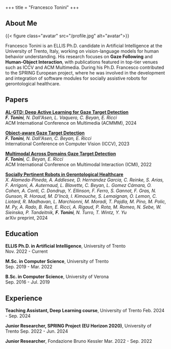 +++
title = "Francesco Tonini"
+++

## About Me
{{< figure class="avatar" src="/profile.jpg" alt="avatar">}}

Francesco Tonini is an ELLIS Ph.D. candidate in Artificial Intelligence at the University of Trento, Italy, working on vision-language models for human behavior understanding. His research focuses on **Gaze Following** and **Human-Object Interaction**, with publications featured in top-tier venues such as ICCV and ACM Multimedia. During his Ph.D. Francesco contributed to the SPRING European project, where he was involved in the development and integration of software modules for socially assistive robots for gerontological healthcare.

## Papers
[**AL-GTD: Deep Active Learning for Gaze Target Detection**](https://dl.acm.org/doi/10.1145/3664647.3680952)  
_**F. Tonini**, N. Dall'Asen, L. Vaquero, C. Beyan, E. Ricci_  
ACM International Conference on Multimedia (ACMMM), 2024

[**Object-aware Gaze Target Detection**](https://openaccess.thecvf.com/content/ICCV2023/papers/Tonini_Object-aware_Gaze_Target_Detection_ICCV_2023_paper.pdf)  
_**F. Tonini**, N. Dall'Asen, C. Beyan, E. Ricci_  
International Conference on Computer Vision (ICCV), 2023

[**Multimodal Across Domains Gaze Target Detection**](https://dl.acm.org/doi/10.1145/3536221.3556624)  
_**F. Tonini**, C. Beyan, E. Ricci_  
ACM International Conference on Multimodal Interaction (ICMI), 2022

[**Socially Pertinent Robots in Gerontological Healthcare**](https://arxiv.org/abs/2404.07560)  
_X. Alameda-Pineda, A. Addlesee, D. Hernandez Garcia, C. Reinke, S. Arias, F. Arrigoni, A. Auternaud, L. Blavette, C. Beyan, L. Gomez Cámara, O. Cohen, A. Conti, C. Dondrup, Y. Ellinson, F. Ferro, S. Gannot, F. Gras, N. Gunson, R. Horaud, M. D’Incà, I. Kimouche, S. Lemaignan, O. Lemon, C. Liotard, R. Madhavan, L. Marchionni, M. Moradi, T. Pajdla, M. Pino, M. Polic, M. Py, A. Rado, B. Ren, E. Ricci, A. Rigaud, P. Rota, M. Romeo, N. Sebe, W. Sieinska, P. Tandeitnik, **F. Tonini**, N. Turro, T. Wintz, Y. Yu_  
arXiv preprint, 2024

## Education
**ELLIS Ph.D. in Artificial Intelligence**, University of Trento  
Nov. 2022 - Current  

**M.Sc. in Computer Science**, University of Trento  
Sep. 2019 - Mar. 2022  

**B.Sc. in Computer Science**, University of Verona  
Sep. 2016 - Jul. 2019  

## Experience
**Teaching Assistant, Deep Learning course**, University of Trento
Feb. 2024 - Sep. 2024

**Junior Researcher, SPRING Project (EU Horizon 2020)**, University of Trento
Sep. 2022 - Jun. 2024

**Junior Researcher**, Fondazione Bruno Kessler
Mar. 2022 - Sep. 2022
